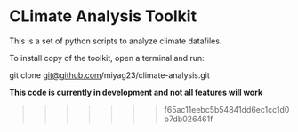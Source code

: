 # CLimate Analysis Toolkit

This is a set of python scripts to analyze climate datafiles.


To install copy of the toolkit, open a terminal and run:

git clone git@github.com/miyag23/climate-analysis.git

**This code is currently in development and not all features will work**
>>>>>>> f65ac11eebc5b54841dd6ec1cc1d0b7db026461f
